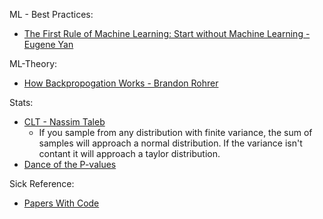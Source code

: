 ML - Best Practices:
  * [The First Rule of Machine Learning: Start without Machine Learning - Eugene Yan](https://eugeneyan.com/writing/first-rule-of-ml/)
  
ML-Theory:
  * [How Backpropogation Works - Brandon Rohrer](https://www.youtube.com/watch?v=6BMwisTZFr4)
  
Stats: 
  * [CLT - Nassim Taleb](https://youtu.be/bfM9efdStN8?t=179) 
    * If you sample from any distribution with finite variance, the sum of samples will approach a normal distribution. If the variance isn't contant it will approach a taylor distribution. 
  * [Dance of the P-values](https://www.youtube.com/watch?v=ez4DgdurRPg)

Sick Reference:
  * [Papers With Code](https://portal.paperswithcode.com/)
